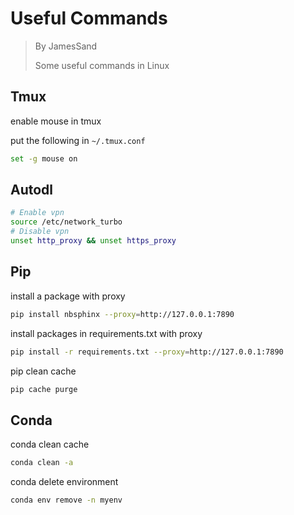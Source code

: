 # Useful Commands

> By JamesSand
> 
> Some useful commands in Linux


## Tmux
enable mouse in tmux

put the following in `~/.tmux.conf`
``` bash
set -g mouse on
```

## Autodl

``` bash
# Enable vpn
source /etc/network_turbo
# Disable vpn
unset http_proxy && unset https_proxy
```

## Pip

install a package with proxy

``` bash
pip install nbsphinx --proxy=http://127.0.0.1:7890
```

install packages in requirements.txt with proxy

``` bash
pip install -r requirements.txt --proxy=http://127.0.0.1:7890
```

pip clean cache
``` bash
pip cache purge
```

## Conda

conda clean cache
``` bash
conda clean -a
```

conda delete environment
``` bash
conda env remove -n myenv
```

